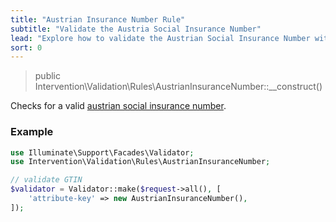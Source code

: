 ```yaml
---
title: "Austrian Insurance Number Rule"
subtitle: "Validate the Austria Social Insurance Number"
lead: "Explore how to validate the Austrian Social Insurance Number with the additional validation rules of Intervention Validation for your Laravel application."
sort: 0
---
```


> public Intervention\Validation\Rules\AustrianInsuranceNumber::__construct()

Checks for a valid [austrian social insurance number](https://de.wikipedia.org/wiki/Sozialversicherungsnummer#%C3%96sterreich).

### Example

```php
use Illuminate\Support\Facades\Validator;
use Intervention\Validation\Rules\AustrianInsuranceNumber;

// validate GTIN
$validator = Validator::make($request->all(), [
    'attribute-key' => new AustrianInsuranceNumber(),
]);
```
